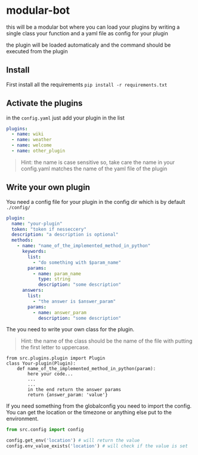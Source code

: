 # modular-bot
this will be a modular bot where you can load your plugins by writing a single class your function and a yaml file as config for your plugin

the plugin will be loaded automaticaly and the command should be executed from the plugin


## Install
First install all the requirements
`pip install -r requirements.txt`


## Activate the plugins

in the `config.yaml` just add your plugin in the list
```yaml
plugins:
  - name: wiki
  - name: weather
  - name: welcome
  - name: other_plugin
``` 

> Hint: the name is case sensitive so, take care the name in your 
> config.yaml matches the name of the yaml file of the plugin


## Write your own plugin

You need a config file for your plugin in the config dir which is by default `./config/`
```yaml
plugin:
  name: "your-plugin"
  token: "token if nesseccery"
  description: "a description is optional"
  methods:
    - name: "name_of_the_implemented_method_in_python"
      keywords:
        list:
          - "do something with $param_name"
        params:
          - name: param_name
            type: string
            description: "some description"
      answers:
        list:
          - "the answer is $answer_param"
        params:
          - name: answer_param
            description: "some description"
```

The you need to write your own class for the plugin.
> Hint: the name of the class should be the name of the file with putting the first letter to uppercase.
```
from src.plugins.plugin import Plugin
class Your-plugin(Plugin):
    def name_of_the_implemented_method_in_python(param):
        here your code...
        ...
        ...
        in the end return the answer params
        return {answer_param: 'value'}
```

If you need something from the globalconfig you need to import the  config. You can get the location
or the timezone or anything else put to the environment.
```python
from src.config import config

config.get_env('location') # will return the value
config.env_value_exists('location') # will check if the value is set
```